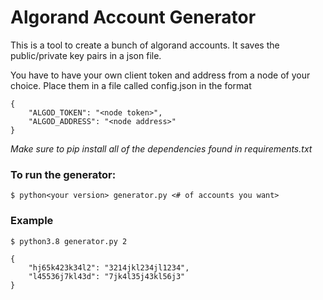 # Algorand Account Generator
This is a tool to create a bunch of algorand accounts. It saves the public/private key pairs in a json file.

You have to have your own client token and address from a node of your choice. Place them in a 
file called config.json in the format

```
{
	"ALGOD_TOKEN": "<node token>",
	"ALGOD_ADDRESS": "<node address>"
}

```

*Make sure to pip install all of the dependencies found in requirements.txt*

### To run the generator: 
	$ python<your version> generator.py <# of accounts you want> 

### Example

	$ python3.8 generator.py 2
	
```
{
	"hj65k423k34l2": "3214jkl234jl1234",
	"l45536j7kl43d": "7jk4l35j43kl56j3"
}

```
